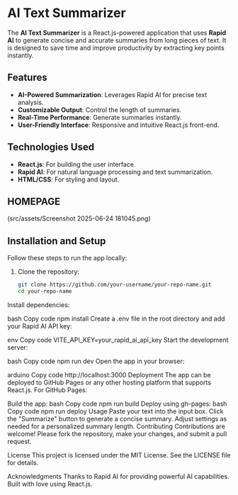# AI Text Summarizer

The **AI Text Summarizer** is a React.js-powered application that uses **Rapid AI** to generate concise and accurate summaries from long pieces of text. It is designed to save time and improve productivity by extracting key points instantly.

## Features
- **AI-Powered Summarization**: Leverages Rapid AI for precise text analysis.
- **Customizable Output**: Control the length of summaries.
- **Real-Time Performance**: Generate summaries instantly.
- **User-Friendly Interface**: Responsive and intuitive React.js front-end.

## Technologies Used
- **React.js**: For building the user interface.
- **Rapid AI**: For natural language processing and text summarization.
- **HTML/CSS**: For styling and layout.


## HOMEPAGE
(src/assets/Screenshot 2025-06-24 181045.png)
## Installation and Setup

Follow these steps to run the app locally:

1. Clone the repository:
   ```bash
   git clone https://github.com/your-username/your-repo-name.git
   cd your-repo-name
Install dependencies:

bash
Copy code
npm install
Create a .env file in the root directory and add your Rapid AI API key:

env
Copy code
VITE_API_KEY=your_rapid_ai_api_key
Start the development server:

bash
Copy code
npm run dev
Open the app in your browser:

arduino
Copy code
http://localhost:3000
Deployment
The app can be deployed to GitHub Pages or any other hosting platform that supports React.js. For GitHub Pages:

Build the app:
bash
Copy code
npm run build
Deploy using gh-pages:
bash
Copy code
npm run deploy
Usage
Paste your text into the input box.
Click the "Summarize" button to generate a concise summary.
Adjust settings as needed for a personalized summary length.
Contributing
Contributions are welcome! Please fork the repository, make your changes, and submit a pull request.

License
This project is licensed under the MIT License. See the LICENSE file for details.

Acknowledgments
Thanks to Rapid AI for providing powerful AI capabilities.
Built with love using React.js.
